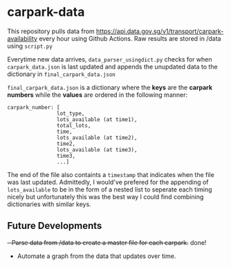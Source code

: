# carpark-data
This repository pulls data from https://api.data.gov.sg/v1/transport/carpark-availability every hour using Github Actions. Raw results are stored in /data using `script.py`

Everytime new data arrives, `data_parser_usingdict.py` checks for when `carpark_data.json` is last updated and appends the unupdated data to the dictionary in `final_carpark_data.json`

`final_carpark_data.json` is a dictionary where the **keys** are the **carpark numbers** while the **values** are ordered in the following manner:

```
carpark_number: [
				lot_type,
				lots_available (at time1),
				total_lots,
				time,
				lots_available (at time2),
				time2,
				lots_available (at time3),
				time3,
				...]
```
The end of the file also containts a `timestamp` that indicates when the file was last updated. Admittedly, I would've prefered for the appending of `lots_available` to be in the form of a nested list to seperate each timing nicely but unfortunately this was the best way I could find combining dictionaries with similar keys.
								
							
## Future Developments
~~- Parse data from /data to create a master file for each carpark.~~ done!
- Automate a graph from the data that updates over time.
